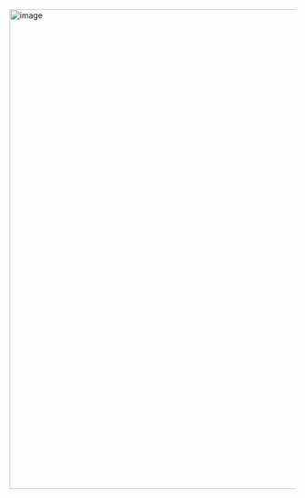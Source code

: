 <img width="1894" height="846" alt="image" src="https://github.com/user-attachments/assets/484382c8-a9af-458a-a1b5-18a3fded2c62" />
